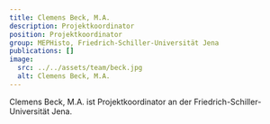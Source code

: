 ```yaml
---
title: Clemens Beck, M.A.
description: Projektkoordinator
position: Projektkoordinator
group: MEPHisto, Friedrich-Schiller-Universität Jena
publications: []
image:
  src: ../../assets/team/beck.jpg
  alt: Clemens Beck, M.A.
---
```


Clemens Beck, M.A. ist Projektkoordinator an der Friedrich-Schiller-Universität Jena.
